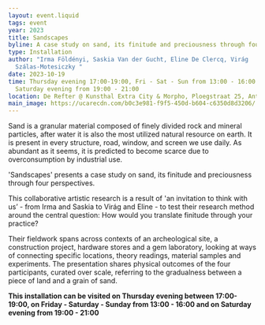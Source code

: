 ```yaml
---
layout: event.liquid
tags: event
year: 2023
title: Sandscapes
byline: A case study on sand, its finitude and preciousness through four perspectives.
type: Installation
author: "Irma Földényi, Saskia Van der Gucht, Eline De Clercq, Virág
  Szálas-Motesiczky "
date: 2023-10-19
time: Thursday evening 17:00-19:00, Fri - Sat - Sun from 13:00 - 16:00 and on
  Saturday evening from 19:00 - 21:00
location: De Refter @ Kunsthal Extra City & Morpho, Ploegstraat 25, Antwerpen
main_image: https://ucarecdn.com/b0c3e981-f9f5-450d-b604-c6350d8d3206/
---
```

Sand is a granular material composed of finely divided rock and mineral particles, after water it is also the most utilized natural resource on earth. It is present in every structure, road, window, and screen we use daily. As abundant as it seems, it is predicted to become scarce due to overconsumption by industrial use.

'Sandscapes' presents a case study on sand, its finitude and preciousness through four perspectives.

This collaborative artistic research is a result of 'an invitation to think with us’ - from Irma and Saskia to Virág and Eline - to test their research method around the central question: How would you translate finitude through your practice?

Their fieldwork spans across contexts of an archeological site, a construction project, hardware stores and a gem laboratory, looking at ways of connecting specific locations, theory readings, material samples and experiments. The presentation shares physical outcomes of the four participants, curated over scale, referring to the gradualness between a piece of land and a grain of sand.

**This installation can be visited on Thursday evening between 17:00-19:00, on Friday - Saturday - Sunday from 13:00 - 16:00 and on Saturday evening from 19:00 - 21:00**